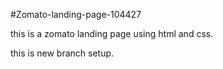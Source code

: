 #Zomato-landing-page-104427

this is a zomato landing page using html and css.

this is new branch setup.